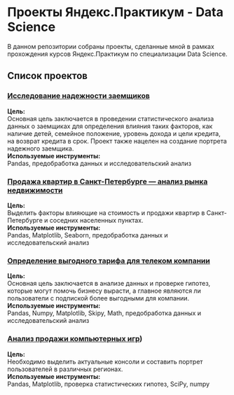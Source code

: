 # Проекты Яндекс.Практикум - Data Science

В данном репозитории собраны проекты, сделанные мной в рамках прохождения курсов Яндекс.Практикум по специализации Data Science.

## Список проектов


### [Исследование надежности заемщиков](https://github.com/olbecute/yandex_data_science/tree/main/%D0%98%D1%81%D1%81%D0%BB%D0%B5%D0%B4%D0%BE%D0%B2%D0%B0%D0%BD%D0%B8%D0%B5%20%D0%BD%D0%B0%D0%B4%D0%B5%D0%B6%D0%BD%D0%BE%D1%81%D1%82%D0%B8%20%D0%B7%D0%B0%D0%B5%D0%BC%D1%89%D0%B8%D0%BA%D0%BE%D0%B2)

**Цель:**\
Основная цель заключается в проведении статистического анализа данных о заемщиках для определения влияния таких факторов, как наличие детей, семейное положение, уровень дохода и цели кредита, на возврат кредита в срок. Проект также нацелен на создание портрета надежного заемщика.
\
**Используемые инструменты:**\
Pandas, предобработка данных и исследовательский анализ


### [Продажа квартир в Санкт-Петербурге — анализ рынка недвижимости](https://github.com/olbecute/yandex_data_science/tree/main/%D0%98%D1%81%D1%81%D0%BB%D0%B5%D0%B4%D0%BE%D0%B2%D0%B0%D0%BD%D0%B8%D0%B5%20%D0%BE%D0%B1%D1%8A%D1%8F%D0%B2%D0%BB%D0%B5%D0%BD%D0%B8%D0%B9%20%D0%BE%20%D0%BF%D1%80%D0%BE%D0%B4%D0%B0%D0%B6%D0%B5%20%D0%BA%D0%B2%D0%B0%D1%80%D1%82%D0%B8%D1%80)

**Цель:**\
Выделить факторы влияющие на стоимость и продажи квартир в Санкт-Петербурге и соседних населенных пунктах.
\
**Используемые инструменты:**\
Pandas, Matplotlib, Seaborn, предобработка данных и исследовательский анализ


### [Определение выгодного тарифа для телеком компании](https://github.com/olbecute/yandex_data_science/blob/main/%D0%90%D0%BD%D0%B0%D0%BB%D0%B8%D0%B7%20%D0%B0%D1%80%D0%B5%D0%BD%D0%B4%D1%8B%20%D1%81%D0%B0%D0%BC%D0%BE%D0%BA%D0%B0%D1%82%D0%BE%D0%B2/%D0%90%D0%BD%D0%B0%D0%BB%D0%B8%D0%B7%20%D0%B0%D1%80%D0%B5%D0%BD%D0%B4%D1%8B%20%D1%81%D0%B0%D0%BC%D0%BE%D0%BA%D0%B0%D1%82%D0%BE%D0%B2.ipynb)

**Цель:**\
Основная цель заключается в анализе данных и проверке гипотез, которые могут помочь бизнесу вырасти, а главное являются ли пользователи с подпиской более выгодными для компании.
\
**Используемые инструменты:**\
Pandas, Numpy, Matplotlib, Skipy, Math, предобработка данных и исследовательский анализ


### [Анализ продажи компьютерных игр](https://github.com/olbecute/yandex_data_science/blob/main/%D0%90%D0%BD%D0%B0%D0%BB%D0%B8%D0%B7%20%D0%BF%D1%80%D0%BE%D0%B4%D0%B0%D0%B6%20%D0%BA%D0%BE%D0%BC%D0%BF%D1%8C%D1%8E%D1%82%D0%B5%D1%80%D0%BD%D1%8B%D1%85%20%D0%B8%D0%B3%D1%80/%D0%90%D0%BD%D0%B0%D0%BB%D0%B8%D0%B7%20%D0%BF%D1%80%D0%BE%D0%B4%D0%B0%D0%B6%20%D0%BA%D0%BE%D0%BC%D0%BF%D1%8C%D1%8E%D1%82%D0%B5%D1%80%D0%BD%D1%8B%D1%85%20%D0%B8%D0%B3%D1%80.ipynb))

**Цель:**\
Необходимо выделить актуальные консоли и составить портрет пользователей в различных регионах.
\
**Используемые инструменты:**\
Pandas, Matplotlib, проверка статистических гипотез, SciPy, numpy
